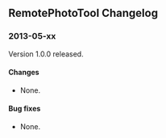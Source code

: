 ## RemotePhotoTool Changelog ##

### 2013-05-xx ###
Version 1.0.0 released.

#### Changes ####
- None.
#### Bug fixes ####
- None.
